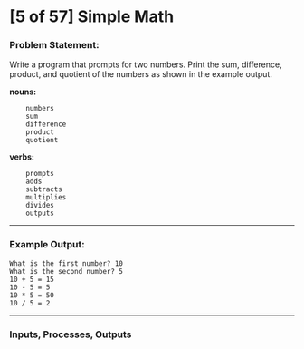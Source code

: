 # [5 of 57] Simple Math

### Problem Statement:
Write a program that prompts for two numbers. Print the sum, difference, product, and quotient of the numbers as shown in the example output.

**nouns:**

        numbers
        sum
        difference
        product
        quotient

**verbs:**

        prompts
        adds
        subtracts
        multiplies
        divides
        outputs

---
### Example Output:

    What is the first number? 10
    What is the second number? 5
    10 + 5 = 15
    10 - 5 = 5
    10 * 5 = 50
    10 / 5 = 2
  
---
### Inputs, Processes, Outputs
